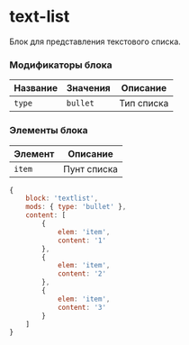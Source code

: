 # text-list

Блок для представления текстового списка.

### Модификаторы блока

| Название | Значения | Описание |
| -------- | -------- | -------- |
| `type` | `bullet` | Тип списка |

### Элементы блока
 
| Элемент | Описание |
| --------| -------- |
| `item` | Пунт списка |

```js
{
	block: 'textlist',
	mods: { type: 'bullet' },
	content: [
		{
			elem: 'item',
			content: '1'
		},
		{
			elem: 'item',
			content: '2'
		},
		{
			elem: 'item',
			content: '3'
		}
	]
}
```
